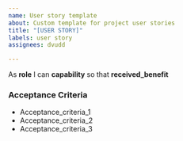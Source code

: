 ```yaml
---
name: User story template
about: Custom template for project user stories
title: "[USER STORY]"
labels: user story
assignees: dvudd

---
```


As **role** I can **capability** so that **received_benefit**


### Acceptance Criteria
- Acceptance_criteria_1
- Acceptance_criteria_2
- Acceptance_criteria_3
